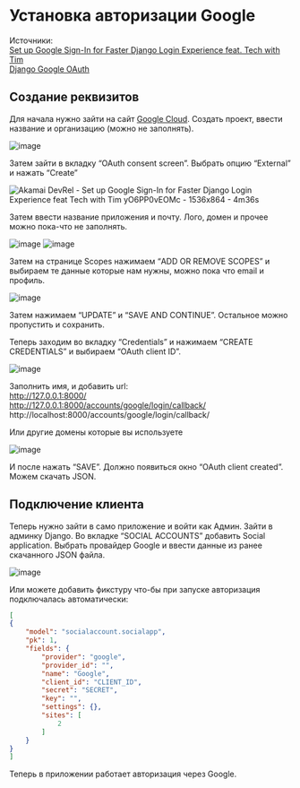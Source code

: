 # Установка авторизации Google

Источники:<br>
[Set up Google Sign-In for Faster Django Login Experience feat. Tech with Tim](https://www.youtube.com/watch?v=yO6PP0vEOMc)<br>
[Django Google OAuth](https://pylessons.com/django-google-oauth)

## Создание реквизитов

Для начала нужно зайти на сайт [Google Cloud](https://console.cloud.google.com/).
Создать проект, ввести название и организацию (можно не заполнять).

![image](https://github.com/Attractor-School-Python-16/AccessibleBIM/assets/122436191/01e7a8c6-5739-4390-9840-f8a7a2a6c867)

Затем зайти в вкладку “OAuth consent screen”.
Выбрать опцию “External” и нажать “Create”

![Akamai DevRel - Set up Google Sign-In for Faster Django Login Experience feat  Tech with Tim  yO6PP0vEOMc - 1536x864 - 4m36s](https://github.com/Attractor-School-Python-16/AccessibleBIM/assets/122436191/305205f3-df25-40bd-b4ff-5123263782cd)

Затем ввести название приложения и почту.
Лого, домен и прочее можно пока-что не заполнять.

![image](https://github.com/Attractor-School-Python-16/AccessibleBIM/assets/122436191/46c7b069-9e9b-4074-801a-421639c1eefd)
![image](https://github.com/Attractor-School-Python-16/AccessibleBIM/assets/122436191/435e226d-26d7-4593-be3f-4bcf44e2750b)

Затем на странице Scopes нажимаем “ADD OR REMOVE SCOPES” и выбираем те данные которые нам нужны, можно пока что email и профиль.

![image](https://github.com/Attractor-School-Python-16/AccessibleBIM/assets/122436191/dfca14aa-d228-4f50-bf46-7142ae7478e9)

Затем нажимаем “UPDATE” и “SAVE AND CONTINUE”.
Остальное можно пропустить и сохранить.


Теперь заходим во вкладку “Credentials” и нажимаем “CREATE CREDENTIALS” и выбираем “OAuth client ID”.

![image](https://github.com/Attractor-School-Python-16/AccessibleBIM/assets/122436191/9887ff92-8dad-44b0-9955-244bc4a51749)

Заполнить имя, и добавить url:<br>
http://127.0.0.1:8000/ <br>
http://127.0.0.1:8000/accounts/google/login/callback/ <br>
http://localhost:8000/accounts/google/login/callback/

Или другие домены которые вы используете

![image](https://github.com/Attractor-School-Python-16/AccessibleBIM/assets/122436191/7d2971a1-7697-47ce-aafe-a9f5f52d8e7e)

И после нажать “SAVE”.
Должно появиться окно “OAuth client created”. Можем скачать JSON.

## Подключение клиента

Теперь нужно зайти в само приложение и войти как Админ.
Зайти в админку Django. Во вкладке “SOCIAL ACCOUNTS” добавить Social application. Выбрать провайдер Google и ввести данные из ранее скачанного JSON файла.

![image](https://github.com/Attractor-School-Python-16/AccessibleBIM/assets/122436191/28ea261d-ec7f-4f73-90b5-d76f36093fb4)

Или можете добавить фикстуру что-бы при запуске авторизация подключалась автоматически:
```json
[
{
    "model": "socialaccount.socialapp",
    "pk": 1,
    "fields": {
        "provider": "google",
        "provider_id": "",
        "name": "Google",
        "client_id": "CLIENT_ID",
        "secret": "SECRET",
        "key": "",
        "settings": {},
        "sites": [
            2
        ]
    }
}
]
```

Теперь в приложении работает авторизация через Google.
